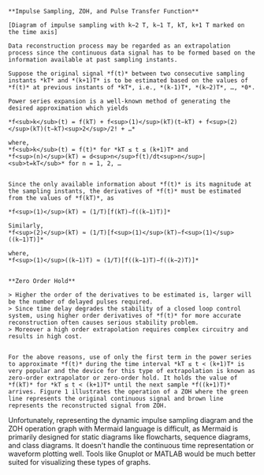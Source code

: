 ```text
**Impulse Sampling, ZOH, and Pulse Transfer Function**

[Diagram of impulse sampling with k−2 T, k−1 T, kT, k+1 T marked on the time axis]

Data reconstruction process may be regarded as an extrapolation process since the continuous data signal has to be formed based on the information available at past sampling instants.

Suppose the original signal *f(t)* between two consecutive sampling instants *kT* and *(k+1)T* is to be estimated based on the values of *f(t)* at previous instants of *kT*, i.e., *(k-1)T*, *(k−2)T*, …, *0*.

Power series expansion is a well-known method of generating the desired approximation which yields

*f<sub>k</sub>(t) = f(kT) + f<sup>(1)</sup>(kT)(t−kT) + f<sup>(2)</sup>(kT)(t−kT)<sup>2</sup>/2! + …*

where,
*f<sub>k</sub>(t) = f(t)* for *kT ≤ t ≤ (k+1)T* and
*f<sup>(n)</sup>(kT) = d<sup>n</sup>f(t)/dt<sup>n</sup>|<sub>t=kT</sub>* for n = 1, 2, …


Since the only available information about *f(t)* is its magnitude at the sampling instants, the derivatives of *f(t)* must be estimated from the values of *f(kT)*, as

*f<sup>(1)</sup>(kT) ≈ (1/T)[f(kT)−f((k−1)T)]*

Similarly,
*f<sup>(2)</sup>(kT) ≈ (1/T)[f<sup>(1)</sup>(kT)−f<sup>(1)</sup>((k−1)T)]*

where,
*f<sup>(1)</sup>((k−1)T) ≈ (1/T)[f((k−1)T)−f((k−2)T)]*


**Zero Order Hold**

> Higher the order of the derivatives to be estimated is, larger will be the number of delayed pulses required.
> Since time delay degrades the stability of a closed loop control system, using higher order derivatives of *f(t)* for more accurate reconstruction often causes serious stability problem.
> Moreover a high order extrapolation requires complex circuitry and results in high cost.


For the above reasons, use of only the first term in the power series to approximate *f(t)* during the time interval *kT ≤ t < (k+1)T* is very popular and the device for this type of extrapolation is known as zero-order extrapolator or zero-order hold. It holds the value of *f(kT)* for *kT ≤ t < (k+1)T* until the next sample *f((k+1)T)* arrives. Figure 1 illustrates the operation of a ZOH where the green line represents the original continuous signal and brown line represents the reconstructed signal from ZOH.
```


Unfortunately, representing the dynamic impulse sampling diagram and the ZOH operation graph with Mermaid language is difficult, as Mermaid is primarily designed for static diagrams like flowcharts, sequence diagrams, and class diagrams.  It doesn't handle the continuous time representation or waveform plotting well. Tools like Gnuplot or MATLAB would be much better suited for visualizing these types of graphs.
